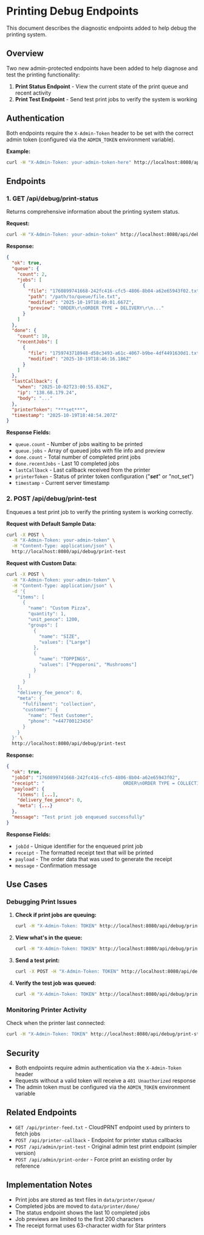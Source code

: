 # Printing Debug Endpoints

This document describes the diagnostic endpoints added to help debug the printing system.

## Overview

Two new admin-protected endpoints have been added to help diagnose and test the printing functionality:

1. **Print Status Endpoint** - View the current state of the print queue and recent activity
2. **Print Test Endpoint** - Send test print jobs to verify the system is working

## Authentication

Both endpoints require the `X-Admin-Token` header to be set with the correct admin token (configured via the `ADMIN_TOKEN` environment variable).

**Example:**
```bash
curl -H "X-Admin-Token: your-admin-token-here" http://localhost:8080/api/debug/print-status
```

## Endpoints

### 1. GET /api/debug/print-status

Returns comprehensive information about the printing system status.

**Request:**
```bash
curl -H "X-Admin-Token: your-admin-token" http://localhost:8080/api/debug/print-status
```

**Response:**
```json
{
  "ok": true,
  "queue": {
    "count": 2,
    "jobs": [
      {
        "file": "1760899741668-242fc416-cfc5-4806-8b04-a62e65943f02.txt",
        "path": "/path/to/queue/file.txt",
        "modified": "2025-10-19T18:49:01.667Z",
        "preview": "ORDER\r\nORDER TYPE = DELIVERY\r\n..."
      }
    ]
  },
  "done": {
    "count": 10,
    "recentJobs": [
      {
        "file": "1759743718948-d58c3493-a61c-4067-b9be-4df4491630d1.txt",
        "modified": "2025-10-19T18:46:16.186Z"
      }
    ]
  },
  "lastCallback": {
    "when": "2025-10-02T23:00:55.836Z",
    "ip": "138.68.179.24",
    "body": "..."
  },
  "printerToken": "***set***",
  "timestamp": "2025-10-19T18:48:54.207Z"
}
```

**Response Fields:**
- `queue.count` - Number of jobs waiting to be printed
- `queue.jobs` - Array of queued jobs with file info and preview
- `done.count` - Total number of completed print jobs
- `done.recentJobs` - Last 10 completed jobs
- `lastCallback` - Last callback received from the printer
- `printerToken` - Status of printer token configuration ("***set***" or "not_set")
- `timestamp` - Current server timestamp

### 2. POST /api/debug/print-test

Enqueues a test print job to verify the printing system is working correctly.

**Request with Default Sample Data:**
```bash
curl -X POST \
  -H "X-Admin-Token: your-admin-token" \
  -H "Content-Type: application/json" \
  http://localhost:8080/api/debug/print-test
```

**Request with Custom Data:**
```bash
curl -X POST \
  -H "X-Admin-Token: your-admin-token" \
  -H "Content-Type: application/json" \
  -d '{
    "items": [
      {
        "name": "Custom Pizza",
        "quantity": 1,
        "unit_pence": 1200,
        "groups": [
          {
            "name": "SIZE",
            "values": ["Large"]
          },
          {
            "name": "TOPPINGS",
            "values": ["Pepperoni", "Mushrooms"]
          }
        ]
      }
    ],
    "delivery_fee_pence": 0,
    "meta": {
      "fulfilment": "collection",
      "customer": {
        "name": "Test Customer",
        "phone": "+447700123456"
      }
    }
  }' \
  http://localhost:8080/api/debug/print-test
```

**Response:**
```json
{
  "ok": true,
  "jobId": "1760899741668-242fc416-cfc5-4806-8b04-a62e65943f02",
  "receipt": "                             ORDER\nORDER TYPE = COLLECTION\n...",
  "payload": {
    "items": [...],
    "delivery_fee_pence": 0,
    "meta": {...}
  },
  "message": "Test print job enqueued successfully"
}
```

**Response Fields:**
- `jobId` - Unique identifier for the enqueued print job
- `receipt` - The formatted receipt text that will be printed
- `payload` - The order data that was used to generate the receipt
- `message` - Confirmation message

## Use Cases

### Debugging Print Issues

1. **Check if print jobs are queuing:**
   ```bash
   curl -H "X-Admin-Token: TOKEN" http://localhost:8080/api/debug/print-status | jq '.queue.count'
   ```

2. **View what's in the queue:**
   ```bash
   curl -H "X-Admin-Token: TOKEN" http://localhost:8080/api/debug/print-status | jq '.queue.jobs'
   ```

3. **Send a test print:**
   ```bash
   curl -X POST -H "X-Admin-Token: TOKEN" http://localhost:8080/api/debug/print-test
   ```

4. **Verify the test job was queued:**
   ```bash
   curl -H "X-Admin-Token: TOKEN" http://localhost:8080/api/debug/print-status | jq '.queue'
   ```

### Monitoring Printer Activity

Check when the printer last connected:
```bash
curl -H "X-Admin-Token: TOKEN" http://localhost:8080/api/debug/print-status | jq '.lastCallback.when'
```

## Security

- Both endpoints require admin authentication via the `X-Admin-Token` header
- Requests without a valid token will receive a `401 Unauthorized` response
- The admin token must be configured via the `ADMIN_TOKEN` environment variable

## Related Endpoints

- `GET /api/printer-feed.txt` - CloudPRNT endpoint used by printers to fetch jobs
- `POST /api/printer-callback` - Endpoint for printer status callbacks
- `POST /api/admin/print-test` - Original admin test print endpoint (simpler version)
- `POST /api/admin/print-order` - Force print an existing order by reference

## Implementation Notes

- Print jobs are stored as text files in `data/printer/queue/`
- Completed jobs are moved to `data/printer/done/`
- The status endpoint shows the last 10 completed jobs
- Job previews are limited to the first 200 characters
- The receipt format uses 63-character width for Star printers
